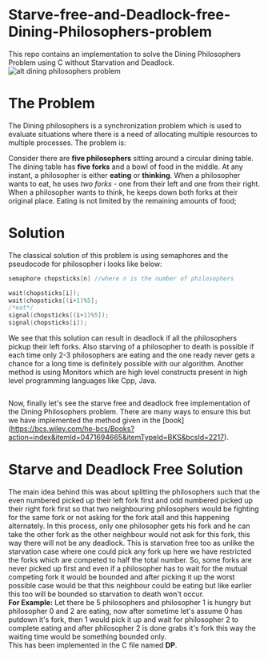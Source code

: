 # Starve-free-and-Deadlock-free-Dining-Philosophers-problem
This repo contains an implementation to solve the Dining Philosophers Problem using C without Starvation and Deadlock.
![alt dining philosophers problem](https://img.youtube.com/vi/kwxrt-LWryQ/0.jpg)
# The Problem
The Dining philosophers is a synchronization problem which is used to evaluate situations where there is a need of allocating multiple resources to multiple processes. The problem is:

Consider there are **five philosophers** sitting around a circular dining table. The dining table has **five forks** and a bowl of food in the middle.
At any instant, a philosopher is either **eating** or **thinking**. When a philosopher wants to eat, he uses *two forks* - one from their left and one from their right. When a philosopher wants to think, he keeps down both forks at their original place.
Eating is not limited by the remaining amounts of food;
# Solution
The classical solution of this problem is using semaphores and the pseudocode for philosopher i looks like below:
```cpp
semaphore chopsticks[n] //where n is the number of philosophers 
```
```cpp
wait(chopsticks[i]);
wait(chopsticks[(i+1)%5];
/*eat*/
signal(chopsticks[(i+1)%5]);
signal(chopsticks[i]);
```
We see that this solution can result in deadlock if all the philosophers pickup their left forks. Also starving of a philosopher to death is possible if each time only 2-3 philosophers are eating and the one ready never gets a chance for a long time is definitely possible with our algorithm.
Another method is using Monitors which are high level constructs present in high level programming languages like Cpp, Java.
```cpp
```
Now, finally let's see the starve free and deadlock free implementation of the Dining Philosophers problem. There are many ways to ensure this but we have implemented the method given in the [book] (https://bcs.wiley.com/he-bcs/Books?action=index&itemId=0471694665&itemTypeId=BKS&bcsId=2217).
# Starve and Deadlock Free Solution
The main idea behind this was about splitting the philosophers such that the even numbered picked up their left fork first and odd numbered picked up their right fork first so that two neighbouring philosophers would be fighting for the same fork or not asking for the fork atall and this happening alternately. In this process, only one philosopher gets his fork and he can take the other fork as the other neighbour would not ask for this fork, this way there will not be any deadlock. This is starvation free too as unlike the starvation case where one could pick any fork up here we have restricted the forks which are competed to half the total number. So, some forks are never picked up first and even if a philosopher has to wait for the mutual competing fork it would be bounded and after picking it up the worst possible case would be that this neighbour could be eating but like earlier this too will be bounded so starvation to death won't occur.<br/>
**For Example:** Let there be 5 philosophers and philosopher 1 is hungry but philosopher 0 and 2 are eating, now after sometime let's assume 0 has putdown it's fork, then 1 would pick it up and wait for philosopher 2 to complete eating and after philosopher 2 is done grabs it's fork this way the waiting time would be something bounded only.<br/>
This has been implemented in the C file named **DP**.
